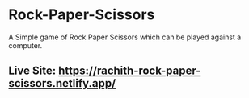 # Rock-Paper-Scissors
A Simple game of Rock Paper Scissors which can be played against a computer.
## Live Site: https://rachith-rock-paper-scissors.netlify.app/
